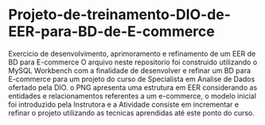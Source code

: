 # Projeto-de-treinamento-DIO-de-EER-para-BD-de-E-commerce
Exercicio de desenvolvimento, aprimoramento e refinamento de um EER de BD para E-commerce
O arquivo neste repositorio foi construido utilizando o MySQL Workbench com a finalidade de desenvolver e refinar um BD para E-commerce para um projeto do curso de Specialista em Analise de Dados ofertado pela DIO.
o PNG apresenta uma estrutura em EER considerando as entidades e relacionamentos referentes a um e-commerce, o modelo inicial foi introduzido pela Instrutora e a Atividade consiste em incrementar e refinar o projeto utilizando as tecnicas aprendidas até este ponto do curso.
